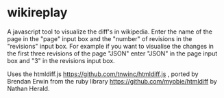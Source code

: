 wikireplay
==========

A javascript tool to visualize the diff's in wikipedia.
Enter the name of the page in the "page" input box and the "number" of revisions in the "revisions" input box. 
For example if you want to visualise the changes in the first three revisions of the page "JSON" enter "JSON" in the page input box and "3" in the revisions input box.


Uses the htmldiff.js https://github.com/tnwinc/htmldiff.js , ported by Brendan Erwin from the ruby library https://github.com/myobie/htmldiff by Nathan Herald.
